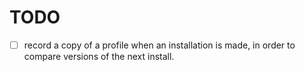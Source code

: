# TODO

- [ ] record a copy of a profile when an installation is made, in order to compare versions of the next install. 
